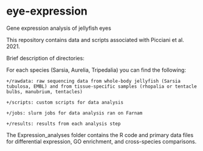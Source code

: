 # eye-expression
Gene expression analysis of jellyfish eyes

This repository contains data and scripts associated with Picciani et al. 2021.

Brief description of directories:

For each species (Sarsia, Aurelia, Tripedalia) you can find the following:

	+/rawdata: raw sequencing data from whole-body jellyfish (Sarsia tubulosa, EMBL) and from tissue-specific samples (rhopalia or tentacle bulbs, manubrium, tentacles)

	+/scripts: custom scripts for data analysis

	+/jobs: slurm jobs for data analysis ran on Farnam

	+/results: results from each analysis step

The Expression_analyses folder contains the R code and primary data files for differential expression, GO enrichment, and cross-species comparisons.
